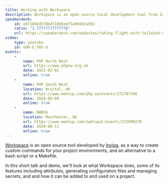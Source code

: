 ```yaml
---
title: Working with Workspace
description: Workspace is an open-source local development tool from Inviqa. This talk covers what it is, what it does, and how to use it in your PHP project.
speakerdeck:
    id: e87103bd5f8b4f16bbed73a9d4d2a592
    ratio: "1.77777777777778"
    url: https://speakerdeck.com/opdavies/taking-flight-with-tailwind-css
video:
    type: youtube
    id: oO0-E_FBS-U
events:
    -
        name: PHP North West
        url: https://www.phpnw.org.uk
        date: 2021-02-02
        online: true
    -
        name: PHP South West
        location: Bristol, UK
        url: https://www.meetup.com/php-sw/events/272787346
        date: 2020-09-09
        online: true
    -
        name: NWDUG
        location: Manchester, UK
        url: https://www.meetup.com/nwdrupal/events/272098270
        date: 2020-08-11
        online: true
---
```


[Workspace](https://github.com/my127/workspace) is an open source tool developed by [Inviqa](https://inviqa.com), as a way to create custom commands for your project environments, and an alternative to a bash script or a Makefile.

In this short talk and demo, we'll look at what Workspace does, some of its features including attributes, generating configuration files and managing secrets, and and how it can be added to and used on a project.
